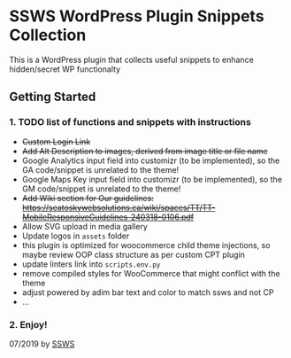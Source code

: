 # SSWS WordPress Plugin Snippets Collection

This is a WordPress plugin that collects useful snippets to enhance hidden/secret WP functionalty 

## Getting Started

### 1. TODO list of functions and snippets with instructions

- ~~Custom Login Link~~
- ~~Add Alt Description to images, derived from image title or file name~~
- Google Analytics input field into customizr (to be implemented), so the GA code/snippet is unrelated to the theme!
- Google Maps Key input field into customizr (to be implemented), so the GM code/snippet is unrelated to the theme!
- ~~Add Wiki section for Our guidelines: https://seatoskywebsolutions.ca/wiki/spaces/TT/TT-MobileResponsiveGuidelines-240318-0106.pdf~~
- Allow SVG upload in media gallery
- Update logos in `assets` folder
- this plugin is optimized for woocommerce child theme injections, so maybe review OOP class structure as per custom CPT plugin
- update linters link into `scripts.env.py`
- remove compiled styles for WooCommerce that might conflict with the theme
- adjust powered by adim bar text and color to match ssws and not CP
- ...

### 2. Enjoy!

07/2019 by [SSWS](https://www.seatoskywebsolutions.ca/)

